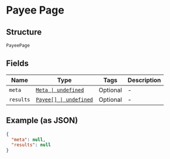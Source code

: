 
# Payee Page

## Structure

`PayeePage`

## Fields

| Name | Type | Tags | Description |
|  --- | --- | --- | --- |
| `meta` | [`Meta \| undefined`](../../doc/models/meta.md) | Optional | - |
| `results` | [`Payee[] \| undefined`](../../doc/models/payee.md) | Optional | - |

## Example (as JSON)

```json
{
  "meta": null,
  "results": null
}
```

